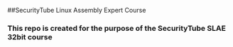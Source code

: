 ##SecurityTube Linux Assembly Expert Course

### This repo is created for the purpose of the SecurityTube SLAE 32bit course


